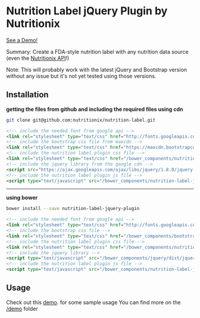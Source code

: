 Nutrition Label jQuery Plugin by Nutritionix
============================================

[See a Demo!](http://dev2.nutritionix.com/html/label-jquery-plugin/demo/demo-mini.html)

Summary: Create a FDA-style nutrition label with any nutrition data source (even the [Nutritionix API](http://www.nutritionix.com/api)!)

Note: This will probably work with the latest jQuery and Bootstrap version without any issue but it's not yet tested using those versions.

Installation
------------

**getting the files from github and including the required files using cdn**
```sh
git clone git@github.com:nutritionix/nutrition-label.git
```

```html
<!-- include the needed font from google api -->
<link rel="stylesheet" type="text/css" href="http://fonts.googleapis.com/css?family=Archivo+Black" />
<!-- include the bootstrap css file from maxcdn -->
<link rel="stylesheet" type="text/css" href="https://maxcdn.bootstrapcdn.com/bootstrap/2.3.0/css/bootstrap.min.css">
<!-- include the nutrition label plugin css file -->
<link rel="stylesheet" type="text/css" href="/bower_components/nutrition-label-jquery-plugin/dist/css/nutritionLabel-min.css">
<!-- include the jquery library from the google cdn -->
<script src="https://ajax.googleapis.com/ajax/libs/jquery/1.8.0/jquery.min.js"></script>
<!-- include the nutrition label plugin js file -->
<script type="text/javascript" src="/bower_components/nutrition-label-jquery-plugin/dist/js/nutritionLabel-min.js"></script>
```

***

**using bower**
```sh
bower install --save nutrition-label-jquery-plugin
```

```html
<!-- include the needed font from google api -->
<link rel="stylesheet" type="text/css" href="http://fonts.googleapis.com/css?family=Archivo+Black" />
<!-- include the bootstrap css file -->
<link rel="stylesheet" type="text/css" href="/bower_components/bootstrap/dist/css/bootstrap.min.css">
<!-- include the nutrition label plugin css file -->
<link rel="stylesheet" type="text/css" href="/bower_components/nutrition-label-jquery-plugin/dist/css/nutritionLabel-min.css">
<!-- include the jquery library -->
<script type="text/javascript" src="/bower_components/jquery/dist/jquery.min.js"></script>
<!-- include the nutrition label plugin js file -->
<script type="text/javascript" src="/bower_components/nutrition-label-jquery-plugin/dist/js/nutritionLabel-min.js"></script>
```


Usage
-----

Check out this [demo](http://dev2.nutritionix.com/html/label-jquery-plugin/demo/demo-mini.html). for some sample usage
You can find more on the [/demo](https://github.com/nutritionix/nutrition-label/tree/master/demo) folder
